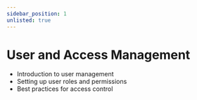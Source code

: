 ```yaml
---
sidebar_position: 1
unlisted: true
---
```


# User and Access Management

- Introduction to user management
- Setting up user roles and permissions
- Best practices for access control
